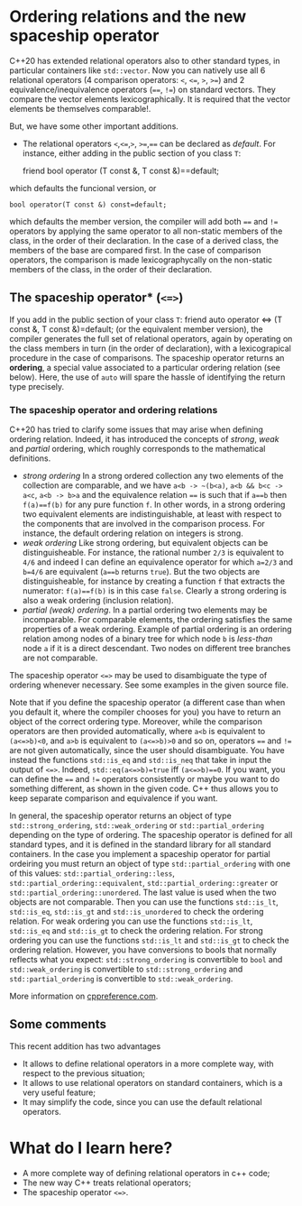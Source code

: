 # Ordering relations and the new spaceship operator #

C++20 has extended relational operators also to other standard types, in particular containers like `std::vector`. Now you can natively use all 6 relational operators (4 comparison operators: `<`, `<=`, `>`, `>=`) and 2 equivalence/inequivalence operators (`==`, `!=`) on standard vectors. They compare the vector elements lexicographically. It is required that the vector elements be themselves comparable!.

But, we have some other important additions.

- The relational operators `<`,`<=`,`>`, `>=`,`==` can be declared as *default*. 
For instance, either adding in the public section of you class `T`:

	friend bool operator (T const &, T const &)==default;
	
which defaults the funcional version, or

	bool operator(T const &) const=default;
which defaults the member version, the compiler will add both `==` and `!=` operators by applying the same operator to all non-static members of the class, in the order of their declaration. In the case of a derived class, the members of the base are compared first. In the case of comparison operators, the comparison is made lexicographycally on the non-static members of the class, in the order of their declaration.

## The spaceship operator* (`<=>`) ##
If you add in the public section of your class `T`:
	friend auto operator <=> (T const &, T const &)=default;
(or the equivalent member version), the compiler generates the full set of relational operators, again by operating  on the class members in turn (in the order of declaration), with a lexicograpical procedure in the case of comparisons. The spaceship operator returns an **ordering**, a special value associated to a particular ordering relation (see below). Here, the use of `auto` will spare the hassle of identifying the return type precisely.

### The spaceship operator and ordering relations ###

C++20 has tried to clarify some issues that may arise when defining ordering relation. Indeed, it has introduced the concepts of *strong*, *weak* and *partial* ordering, which roughly corresponds to the mathematical definitions.

- *strong ordering* In a strong ordered collection any two elements of the collection are comparable, and we have `a<b -> ~(b<a)`, `a<b && b<c -> a<c`, `a<b -> b>a` and  the equivalence relation `==` is such that if `a==b` then `f(a)==f(b)` for any pure function `f`. In other words, in a strong ordering two equivalent elements are indistinguishable, at least with respect to the components that are involved in the comparison process. For instance, the default ordering relation on integers is strong. 
- *weak ordering* Like strong ordering, but equivalent objects can be distinguisheable. For instance, the rational number `2/3` is equivalent to `4/6` and indeed I can define an equivalence operator for which `a=2/3` and `b=4/6` are equivalent (`a==b` returns `true`). But the two objects are distinguisheable, for instance by creating a function `f` that extracts the numerator: `f(a)==f(b)`  is in this case `false`. Clearly a strong ordering is also a weak ordering (inclusion relation).
- *partial (weak) ordering*. In a partial ordering two elements may be incomparable. For comparable elements, the ordering satisfies the same properties of a weak ordering. Example of partial ordering is an ordering relation among nodes of a binary tree for which node `b` is *less-than* node `a` if it is a direct descendant. Two nodes on different tree branches are not comparable.  

The spaceship operator `<=>` may be used to disambiguate the type of ordering whenever necessary. See some examples in the given source file.

Note that if you define  the spaceship operator (a different case than when you default it, where the compiler chooses for you) you have to return an object of the correct ordering type. Moreover, while the comparison operators are then provided automatically, where `a<b` is equivalent to `(a<=>b)<0`, and `a>b` is equivalent to `(a<=>b)>0` and so on, operators `==` and `!=` are not given automatically, since the user should disambiguate. You have instead the functions `std::is_eq` and `std::is_neq` that take in input the output of `<=>`. Indeed, `std::eq(a<=>b)=true` iff `(a<=>b)==0`.  If you want, you can define the `==` and `!=` operators consistently or maybe you want to do something different, as shown in the given code. C++ thus allows you to keep separate comparison and equivalence if you want.

In general, the spaceship operator returns an object of type `std::strong_ordering`, `std::weak_ordering` or `std::partial_ordering` depending on the type of ordering. The spaceship operator is defined for all standard types, and it is defined in the standard library for all standard containers. In the case you implement a spaceship operator for partial ordeiring you must return an object of type `std::partial_ordering` with one of this values: `std::partial_ordering::less`, `std::partial_ordering::equivalent`, `std::partial_ordering::greater` or `std::partial_ordering::unordered`. The last value is used when the two objects are not comparable. Then you can use the functions `std::is_lt`, `std::is_eq`, `std::is_gt` and `std::is_unordered` to check the ordering relation. For weak ordering you can use the functions `std::is_lt`, `std::is_eq` and `std::is_gt` to check the ordering relation. For strong ordering you can use the functions `std::is_lt` and `std::is_gt` to check the ordering relation. However, you have conversions to bools that normally reflects what you expect: `std::strong_ordering` is convertible to `bool` and `std::weak_ordering` is convertible to `std::strong_ordering` and `std::partial_ordering` is convertible to `std::weak_ordering`.

More information on [cppreference.com](https://en.cppreference.com/w/cpp/language/default_comparisons).

## Some comments
This recent addition has two advantages
- It allows to define relational operators in a more complete way, with respect to the previous situation;
- It allows to use relational operators on standard containers, which is a very useful feature;
- It may simplify the code, since you can use the default relational operators.

# What do I learn here? #
- A more complete way of defining relational operators in c++ code;
- The new way C++ treats relational operators;
- The spaceship operator `<=>`.






 